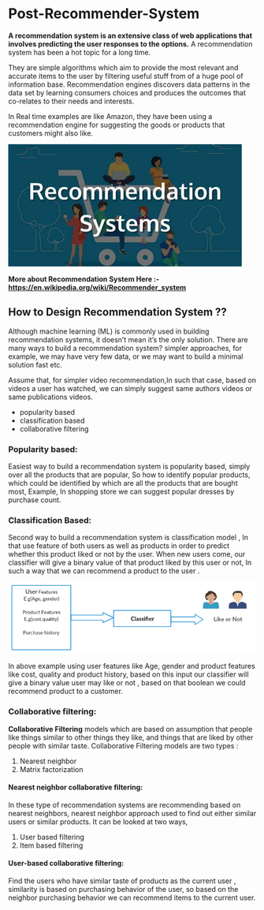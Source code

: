 # Post-Recommender-System
**A recommendation system is an extensive class of web applications that involves predicting the user responses to the options.** A recommendation system has been a hot topic for a long time.

They are simple algorithms which aim to provide the most relevant and accurate items to the user by filtering useful stuff from of a huge pool of information base. Recommendation engines discovers data patterns in the data set by learning consumers choices and produces the outcomes that co-relates to their needs and interests.

In Real time examples are like Amazon, they have been using a recommendation engine for suggesting the goods or products that customers might also like.

![](Recommendation-image.jpg)

**More about Recommendation System Here :- https://en.wikipedia.org/wiki/Recommender_system**
## How to Design Recommendation System ??

Although machine learning (ML) is commonly used in building recommendation systems, it doesn’t mean it’s the only solution. There are many ways to build a recommendation system? simpler approaches, for example, we may have very few data, or we may want to build a minimal solution fast etc.

Assume that, for simpler video recommendation,In such that case, based on videos a user has watched, we can simply suggest same authors videos or same publications videos.
* popularity based
* classification based
* collaborative filtering

### Popularity based:

Easiest way to build a recommendation system is popularity based, simply over all the products that are popular, So how to identify popular products, which could be identified by which are all the products that are bought most,
Example, In shopping store we can suggest popular dresses by purchase count.

### Classification Based:

Second way to build a recommendation system is classification model , In that use feature of both users as well as products in order to predict whether this product liked or not by the user.
When new users come, our classifier will give a binary value of that product liked by this user or not, In such a way that we can recommend a product to the user .

![](classification-based.png)

In above example using user features like Age, gender and product features like cost, quality and product history, based on this input our classifier will give a binary value user may like or not , based on that boolean we could recommend product to a customer.

### Collaborative filtering:

**Collaborative Filtering** models which are based on assumption that people like things similar to other things they like, and things that are liked by other people with similar taste.
Collaborative Filtering models are two types : 

1. Nearest neighbor
2. Matrix factorization

#### Nearest neighbor collaborative filtering:

In these type of recommendation systems are recommending based on nearest neighbors, nearest neighbor approach used to find out either similar users or similar products.
It can be looked at two ways,
1. User based filtering
2. Item based filtering

#### User-based collaborative filtering:
Find the users who have similar taste of products as the current user , similarity is based on purchasing behavior of the user, so based on the neighbor purchasing behavior we can recommend items to the current user.
